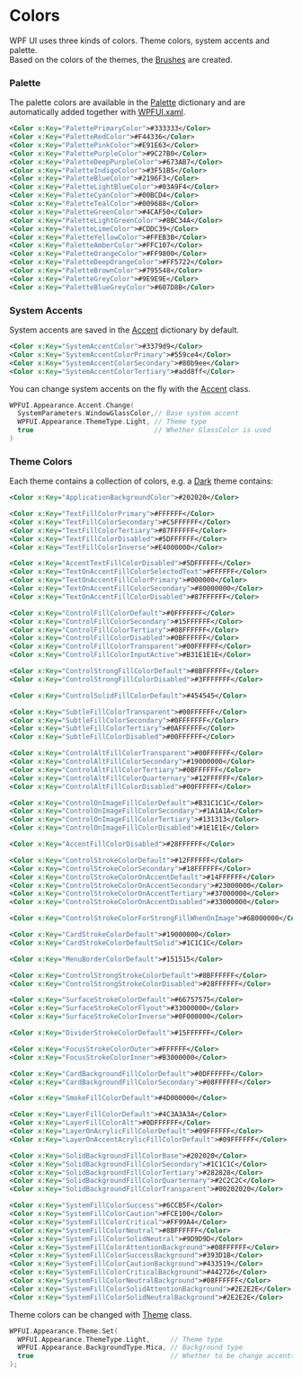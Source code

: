 # Colors
WPF UI uses three kinds of colors. Theme colors, system accents and palette.  
Based on the colors of the themes, the [Brushes](https://github.com/lepoco/wpfui/blob/main/WPFUI/Styles/Assets/Brushes.xaml) are created.

### Palette
The palette colors are available in the [Palette](https://github.com/lepoco/wpfui/blob/main/WPFUI/Styles/Assets/Palette.xaml) dictionary and are automatically added together with [WPFUI.xaml](https://github.com/lepoco/wpfui/blob/main/WPFUI/Styles/WPFUI.xaml).
```xml
<Color x:Key="PalettePrimaryColor">#333333</Color>
<Color x:Key="PaletteRedColor">#F44336</Color>
<Color x:Key="PalettePinkColor">#E91E63</Color>
<Color x:Key="PalettePurpleColor">#9C27B0</Color>
<Color x:Key="PaletteDeepPurpleColor">#673AB7</Color>
<Color x:Key="PaletteIndigoColor">#3F51B5</Color>
<Color x:Key="PaletteBlueColor">#2196F3</Color>
<Color x:Key="PaletteLightBlueColor">#03A9F4</Color>
<Color x:Key="PaletteCyanColor">#00BCD4</Color>
<Color x:Key="PaletteTealColor">#009688</Color>
<Color x:Key="PaletteGreenColor">#4CAF50</Color>
<Color x:Key="PaletteLightGreenColor">#8BC34A</Color>
<Color x:Key="PaletteLimeColor">#CDDC39</Color>
<Color x:Key="PaletteYellowColor">#FFEB3B</Color>
<Color x:Key="PaletteAmberColor">#FFC107</Color>
<Color x:Key="PaletteOrangeColor">#FF9800</Color>
<Color x:Key="PaletteDeepOrangeColor">#FF5722</Color>
<Color x:Key="PaletteBrownColor">#795548</Color>
<Color x:Key="PaletteGreyColor">#9E9E9E</Color>
<Color x:Key="PaletteBlueGreyColor">#607D8B</Color>
```

### System Accents
System accents are saved in the [Accent](https://github.com/lepoco/wpfui/blob/main/WPFUI/Styles/Assets/Accent.xaml) dictionary by default.
```xml
<Color x:Key="SystemAccentColor">#3379d9</Color>
<Color x:Key="SystemAccentColorPrimary">#559ce4</Color>
<Color x:Key="SystemAccentColorSecondary">#80b9ee</Color>
<Color x:Key="SystemAccentColorTertiary">#add8ff</Color>
```

You can change system accents on the fly with the [Accent](https://github.com/lepoco/wpfui/blob/main/WPFUI/Appearance/Accent.cs) class.
```cpp
WPFUI.Appearance.Accent.Change(
  SystemParameters.WindowGlassColor,// Base system accent
  WPFUI.Appearance.ThemeType.Light, // Theme type
  true                              // Whether GlassColor is used
)
```

### Theme Colors
Each theme contains a collection of colors, e.g. a [Dark](https://github.com/lepoco/wpfui/blob/main/WPFUI/Styles/Theme/Dark.xaml) theme contains:
```xml
<Color x:Key="ApplicationBackgroundColor">#202020</Color>

<Color x:Key="TextFillColorPrimary">#FFFFFF</Color>
<Color x:Key="TextFillColorSecondary">#C5FFFFFF</Color>
<Color x:Key="TextFillColorTertiary">#87FFFFFF</Color>
<Color x:Key="TextFillColorDisabled">#5DFFFFFF</Color>
<Color x:Key="TextFillColorInverse">#E4000000</Color>

<Color x:Key="AccentTextFillColorDisabled">#5DFFFFFF</Color>
<Color x:Key="TextOnAccentFillColorSelectedText">#FFFFFF</Color>
<Color x:Key="TextOnAccentFillColorPrimary">#000000</Color>
<Color x:Key="TextOnAccentFillColorSecondary">#80000000</Color>
<Color x:Key="TextOnAccentFillColorDisabled">#87FFFFFF</Color>

<Color x:Key="ControlFillColorDefault">#0FFFFFFF</Color>
<Color x:Key="ControlFillColorSecondary">#15FFFFFF</Color>
<Color x:Key="ControlFillColorTertiary">#08FFFFFF</Color>
<Color x:Key="ControlFillColorDisabled">#0BFFFFFF</Color>
<Color x:Key="ControlFillColorTransparent">#00FFFFFF</Color>
<Color x:Key="ControlFillColorInputActive">#B31E1E1E</Color>

<Color x:Key="ControlStrongFillColorDefault">#8BFFFFFF</Color>
<Color x:Key="ControlStrongFillColorDisabled">#3FFFFFFF</Color>

<Color x:Key="ControlSolidFillColorDefault">#454545</Color>

<Color x:Key="SubtleFillColorTransparent">#00FFFFFF</Color>
<Color x:Key="SubtleFillColorSecondary">#0FFFFFFF</Color>
<Color x:Key="SubtleFillColorTertiary">#0AFFFFFF</Color>
<Color x:Key="SubtleFillColorDisabled">#00FFFFFF</Color>

<Color x:Key="ControlAltFillColorTransparent">#00FFFFFF</Color>
<Color x:Key="ControlAltFillColorSecondary">#19000000</Color>
<Color x:Key="ControlAltFillColorTertiary">#0BFFFFFF</Color>
<Color x:Key="ControlAltFillColorQuarternary">#12FFFFFF</Color>
<Color x:Key="ControlAltFillColorDisabled">#00FFFFFF</Color>

<Color x:Key="ControlOnImageFillColorDefault">#B31C1C1C</Color>
<Color x:Key="ControlOnImageFillColorSecondary">#1A1A1A</Color>
<Color x:Key="ControlOnImageFillColorTertiary">#131313</Color>
<Color x:Key="ControlOnImageFillColorDisabled">#1E1E1E</Color>

<Color x:Key="AccentFillColorDisabled">#28FFFFFF</Color>

<Color x:Key="ControlStrokeColorDefault">#12FFFFFF</Color>
<Color x:Key="ControlStrokeColorSecondary">#18FFFFFF</Color>
<Color x:Key="ControlStrokeColorOnAccentDefault">#14FFFFFF</Color>
<Color x:Key="ControlStrokeColorOnAccentSecondary">#23000000</Color>
<Color x:Key="ControlStrokeColorOnAccentTertiary">#37000000</Color>
<Color x:Key="ControlStrokeColorOnAccentDisabled">#33000000</Color>

<Color x:Key="ControlStrokeColorForStrongFillWhenOnImage">#6B000000</Color>

<Color x:Key="CardStrokeColorDefault">#19000000</Color>
<Color x:Key="CardStrokeColorDefaultSolid">#1C1C1C</Color>

<Color x:Key="MenuBorderColorDefault">#151515</Color>

<Color x:Key="ControlStrongStrokeColorDefault">#8BFFFFFF</Color>
<Color x:Key="ControlStrongStrokeColorDisabled">#28FFFFFF</Color>

<Color x:Key="SurfaceStrokeColorDefault">#66757575</Color>
<Color x:Key="SurfaceStrokeColorFlyout">#33000000</Color>
<Color x:Key="SurfaceStrokeColorInverse">#0F000000</Color>

<Color x:Key="DividerStrokeColorDefault">#15FFFFFF</Color>

<Color x:Key="FocusStrokeColorOuter">#FFFFFF</Color>
<Color x:Key="FocusStrokeColorInner">#B3000000</Color>

<Color x:Key="CardBackgroundFillColorDefault">#0DFFFFFF</Color>
<Color x:Key="CardBackgroundFillColorSecondary">#08FFFFFF</Color>

<Color x:Key="SmokeFillColorDefault">#4D000000</Color>

<Color x:Key="LayerFillColorDefault">#4C3A3A3A</Color>
<Color x:Key="LayerFillColorAlt">#0DFFFFFF</Color>
<Color x:Key="LayerOnAcrylicFillColorDefault">#09FFFFFF</Color>
<Color x:Key="LayerOnAccentAcrylicFillColorDefault">#09FFFFFF</Color>

<Color x:Key="SolidBackgroundFillColorBase">#202020</Color>
<Color x:Key="SolidBackgroundFillColorSecondary">#1C1C1C</Color>
<Color x:Key="SolidBackgroundFillColorTertiary">#282828</Color>
<Color x:Key="SolidBackgroundFillColorQuarternary">#2C2C2C</Color>
<Color x:Key="SolidBackgroundFillColorTransparent">#00202020</Color>

<Color x:Key="SystemFillColorSuccess">#6CCB5F</Color>
<Color x:Key="SystemFillColorCaution">#FCE100</Color>
<Color x:Key="SystemFillColorCritical">#FF99A4</Color>
<Color x:Key="SystemFillColorNeutral">#8BFFFFFF</Color>
<Color x:Key="SystemFillColorSolidNeutral">#9D9D9D</Color>
<Color x:Key="SystemFillColorAttentionBackground">#08FFFFFF</Color>
<Color x:Key="SystemFillColorSuccessBackground">#393D1B</Color>
<Color x:Key="SystemFillColorCautionBackground">#433519</Color>
<Color x:Key="SystemFillColorCriticalBackground">#442726</Color>
<Color x:Key="SystemFillColorNeutralBackground">#08FFFFFF</Color>
<Color x:Key="SystemFillColorSolidAttentionBackground">#2E2E2E</Color>
<Color x:Key="SystemFillColorSolidNeutralBackground">#2E2E2E</Color>
```

Theme colors can be changed with [Theme](https://github.com/lepoco/wpfui/blob/main/WPFUI/Appearance/Theme.cs) class.
```cpp
WPFUI.Appearance.Theme.Set(
  WPFUI.Appearance.ThemeType.Light,     // Theme type
  WPFUI.Appearance.BackgroundType.Mica, // Background type
  true                                  // Whether to be change accents automatically
);
```